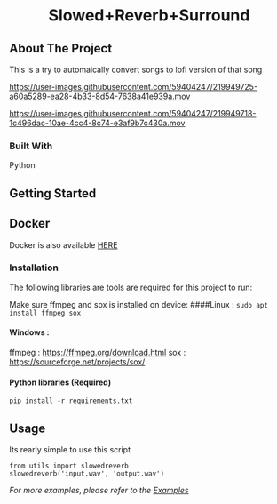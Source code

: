 
  <h1 align="center">Slowed+Reverb+Surround </h1>



<!-- ABOUT THE PROJECT -->
## About The Project

This is a try to automaically convert songs to lofi version of that song




https://user-images.githubusercontent.com/59404247/219949725-a60a5289-ea28-4b33-8d54-7638a41e939a.mov


https://user-images.githubusercontent.com/59404247/219949718-1c496dac-10ae-4cc4-8c74-e3af9b7c430a.mov



### Built With

Python




<!-- GETTING STARTED -->
## Getting Started

## Docker 
Docker is also available [HERE]()

### Installation

The following libraries are tools are required for this project to run:

Make sure ffmpeg and sox is installed on device:
####Linux : 
`
sudo apt install ffmpeg sox
`

#### Windows : 

ffmpeg : https://ffmpeg.org/download.html
sox : https://sourceforge.net/projects/sox/

#### Python libraries (Required)

`
pip install -r requirements.txt
`


<!-- USAGE EXAMPLES -->
## Usage
Its rearly simple to use this script 
```
from utils import slowedreverb
slowedreverb('input.wav', 'output.wav')
```


_For more examples, please refer to the [Examples](https://github.com/samarthshrivas/Slowed-Reverbed/tree/main/example)_



